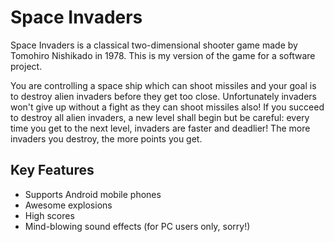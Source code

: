 # Space Invaders

Space Invaders is a classical two-dimensional shooter game made by Tomohiro Nishikado in 1978.
This is my version of the game for a software project.

You are controlling a space ship which can shoot missiles and your goal is to
destroy alien invaders before they get too close. Unfortunately invaders won't
give up without a fight as they can shoot missiles also!
If you succeed to destroy all alien invaders, a new level shall begin but be careful:
every time you get to the next level, invaders are faster and deadlier!
The more invaders you destroy, the more points you get.

## Key Features ##

* Supports Android mobile phones
* Awesome explosions
* High scores
* Mind-blowing sound effects (for PC users only, sorry!)